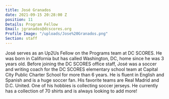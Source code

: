 ```yaml
---
title: José Granados
date: 2021-09-15 20:28:00 Z
position: 11
Details: Program Fellow
Email: jgranados@dcscores.org
Profile Image: "/uploads/Jose%20Granados.png"
Section: staff
---
```


José serves as an Up2Us Fellow on the Programs team at DC SCORES. He was born in California but has called Washington, DC, home since he was 3 years old. Before joining the DC SCORES office staff, José was a soccer and writing coach for the DC SCORES elementary school team at Capital City Public Charter School for more than 6 years. He is fluent in English and Spanish and is a huge soccer fan. His favorite teams are Real Madrid and D.C. United. One of his hobbies is collecting soccer jerseys. He currently has a collection of 70 shirts and is always looking to add more!